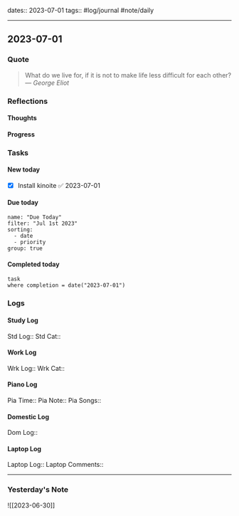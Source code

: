 dates:: 2023-07-01
tags:: #log/journal #note/daily 

---
## 2023-07-01

### Quote

> What do we live for, if it is not to make life less difficult for each other?
> — <cite>George Eliot</cite>


### Reflections

#### Thoughts

#### Progress

### Tasks

#### New today

- [x] Install kinoite ✅ 2023-07-01


#### Due today

```todoist
name: "Due Today"
filter: "Jul 1st 2023"
sorting: 
  - date
  - priority
group: true
```

#### Completed today

```dataview
task
where completion = date("2023-07-01")
```


### Logs

#### Study Log
Std Log:: 
Std Cat:: 

#### Work Log
Wrk Log:: 
Wrk Cat:: 

#### Piano Log

Pia Time:: 
Pia Note:: 
Pia Songs:: 

#### Domestic Log

Dom Log:: 

#### Laptop Log

Laptop Log:: 
Laptop Comments::


---
### Yesterday's Note

![[2023-06-30]]


